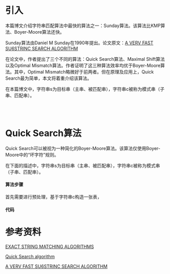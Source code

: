 # 引入

本篇博文介绍字符串匹配算法中最快的算法之一：Sunday算法。该算法比KMP算法、Boyer-Moore算法还快。

Sunday算法由Daniel M Sunday在1990年提出。论文原文：[A VERV FAST SU6STRINC SEARCH ALGORITHM](https://dl.acm.org/doi/pdf/10.1145/79173.79184)

在论文中，作者提出了三个不同的算法：Quick Search算法、Maximal Shift算法以及Optimal Mismatch算法。作者证明了这三种算法效率均优于Boyer-Moore算法。其中，Optimal Mismatch略微好于前两者。但在原理及应用上，Quick Search最为简单，本文将着重介绍该算法。

在本篇博文中，字符串s为目标串（主串、被匹配串），字符串c被称为模式串（子串、匹配串）。

<br/><br/>

# Quick Search算法

Quick Search可以被视为一种简化的Boyer-Moore算法。该算法仅使用Boyer-Moore中的“坏字符”规则。

在下面的描述中，字符串s为目标串（主串、被匹配串），字符串c被称为模式串（子串、匹配串）。
#### 算法步骤

首先需要进行预处理，基于字符串c构造一张表，

#### 代码


# 参考资料
[EXACT STRING MATCHING ALGORITHMS](http://www-igm.univ-mlv.fr/~lecroq/string/index.html)

[Quick Search algorithm](http://www-igm.univ-mlv.fr/~lecroq/string/node19.html#SECTION00190)

[A VERV FAST SU6STRINC SEARCH ALGORITHM](https://dl.acm.org/doi/pdf/10.1145/79173.79184)